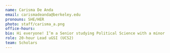 ```yaml
---
name: Carisma De Anda
email: carismadeanda@berkeley.edu
pronouns: SHE/HER
photo: staff/carisma_a.png
office-hours: 
bio: Hi everyone! I’m a Senior studying Political Science with a minor in Data Science. I enjoy running, listening to music, chai, and exploring new restaurants in the Bay Area :)
role: 20-hour Lead uGSI (UCS2)
team: Scholars
---
```

